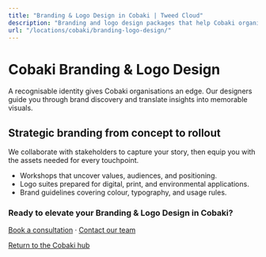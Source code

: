 ```yaml
---
title: "Branding & Logo Design in Cobaki | Tweed Cloud"
description: "Branding and logo design packages that help Cobaki organisations stand out."
url: "/locations/cobaki/branding-logo-design/"
---
```


# Cobaki Branding & Logo Design

A recognisable identity gives Cobaki organisations an edge. Our designers guide you through brand discovery and translate insights into memorable visuals.

## Strategic branding from concept to rollout

We collaborate with stakeholders to capture your story, then equip you with the assets needed for every touchpoint.

- Workshops that uncover values, audiences, and positioning.
- Logo suites prepared for digital, print, and environmental applications.
- Brand guidelines covering colour, typography, and usage rules.

### Ready to elevate your Branding & Logo Design in Cobaki?

[Book a consultation](/consultation/) · [Contact our team](/contact/)

[Return to the Cobaki hub](/locations/cobaki/)
